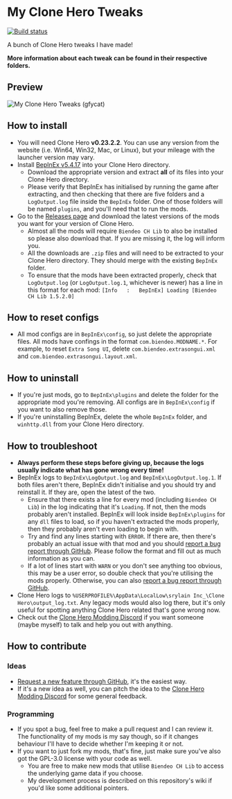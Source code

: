 # My Clone Hero Tweaks
[![Build status](https://ci.appveyor.com/api/projects/status/cslq1e2b6b1rikpl?svg=true)](https://ci.appveyor.com/project/Biendeo/my-clone-hero-tweaks)


A bunch of Clone Hero tweaks I have made!

**More information about each tweak can be found in their respective folders.**

## Preview
![My Clone Hero Tweaks (gfycat)](https://giant.gfycat.com/GrouchyEarlyIggypops.gif)

## How to install
- You will need Clone Hero **v0.23.2.2**. You can use any version from the website (i.e. Win64, Win32, Mac, or Linux), but your mileage with the launcher version may vary.
- Install [BepInEx v5.4.17](https://github.com/BepInEx/BepInEx/releases/tag/v5.4.17) into your Clone Hero directory.
  - Download the appropriate version and extract **all** of its files into your Clone Hero directory.
  - Please verify that BepInEx has initialised by running the game after extracting, and then checking that there are five folders and a `LogOutput.log` file inside the `BepInEx` folder. One of those folders will be named `plugins`, and you'll need that to run the mods.
- Go to the [Releases page](https://github.com/Biendeo/My-Clone-Hero-Tweaks/releases) and download the latest versions of the mods you want for your version of Clone Hero.
    - Almost all the mods will require `Biendeo CH Lib` to also be installed so please also download that. If you are missing it, the log will inform you.
    - All the downloads are `.zip` files and will need to be extracted to your Clone Hero directory. They should merge with the existing `BepInEx` folder.
    - To ensure that the mods have been extracted properly, check that `LogOutput.log` (or `LogOutput.log.1`, whichever is newer) has a line in this format for each mod: `[Info   :   BepInEx] Loading [Biendeo CH Lib 1.5.2.0]`

## How to reset configs
- All mod configs are in `BepInEx\config`, so just delete the appropriate files. All mods have confings in the format `com.biendeo.MODNAME.*`. For example, to reset `Extra Song UI`, delete `com.biendeo.extrasongui.xml` and `com.biendeo.extrasongui.layout.xml`.

## How to uninstall
- If you're just mods, go to `BepInEx\plugins` and delete the folder for the appropriate mod you're removing. All configs are in `BepInEx\config` if you want to also remove those.
- If you're uninstalling BepInEx, delete the whole `BepInEx` folder, and `winhttp.dll` from your Clone Hero directory.

## How to troubleshoot
- **Always perform these steps before giving up, because the logs usually indicate what has gone wrong every time!**
- BepInEx logs to `BepInEx\LogOutput.log` and `BepInEx\LogOutput.log.1`. If both files aren't there, BepInEx didn't initialise and you should try and reinstall it. If they are, open the latest of the two.
  - Ensure that there exists a line for every mod (including `Biendeo CH Lib`) in the log indicating that it's `Loading`. If not, then the mods probably aren't installed. BepInEx will look inside `BepInEx\plugins` for any `dll` files to load, so if you haven't extracted the mods properly, then they probably aren't even loading to begin with.
  - Try and find any lines starting with `ERROR`. If there are, then there's probably an actual issue with that mod and you should [report a bug report through GitHub](https://github.com/Biendeo/My-Clone-Hero-Tweaks/issues/new/choose). Please follow the format and fill out as much information as you can.
  - If a lot of lines start with `WARN` or you don't see anything too obvious, this may be a user error, so double check that you're utilising the mods properly. Otherwise, you can also [report a bug report through GitHub](https://github.com/Biendeo/My-Clone-Hero-Tweaks/issues/new/choose).
- Clone Hero logs to `%USERPROFILE%\AppData\LocalLow\srylain Inc_\Clone Hero\output_log.txt`. Any legacy mods would also log there, but it's only useful for spotting anything Clone Hero related that's gone wrong now.
- Check out the [Clone Hero Modding Discord](https://discord.gg/YsGNFEj) if you want someone (maybe myself) to talk and help you out with anything.

## How to contribute
### Ideas
- [Request a new feature through GitHub](https://github.com/Biendeo/My-Clone-Hero-Tweaks/issues/new/choose), it's the easiest way.
- If it's a new idea as well, you can pitch the idea to the [Clone Hero Modding Discord](https://discord.gg/YsGNFEj) for some general feedback.
### Programming
- If you spot a bug, feel free to make a pull request and I can review it. The functionality of my mods is my say though, so if it changes behaviour I'll have to decide whether I'm keeping it or not.
- If you want to just fork my mods, that's fine, just make sure you've also got the GPL-3.0 license with your code as well.
  - You are free to make new mods that utilise `Biendeo CH Lib` to access the underlying game data if you choose.
  - My development process is described on this repository's wiki if you'd like some additional pointers.